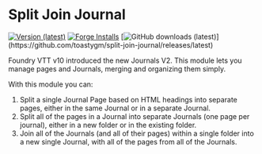 # Split Join Journal
[![Version (latest)](https://img.shields.io/github/v/release/toastygm/split-join-journal)](https://github.com/toastygm/split-join-journal/releases/latest)
[![Forge Installs](https://img.shields.io/badge/dynamic/json?label=Forge%20Installs&query=package.installs&suffix=%25&url=https%3A%2F%2Fforge-vtt.com%2Fapi%2Fbazaar%2Fpackage%2Fsplit-join-journal&colorB=4aa94a)](https://forge-vtt.com/bazaar#package=split-join-journal)
[![GitHub downloads (latest)](https://img.shields.io/badge/dynamic/json?label=Downloads@latest&query=assets[?(@.name.includes('zip'))].download_count&url=https://api.github.com/repos/toastygm/split-join-journal/releases/latest&color=green)](https://github.com/toastygm/split-join-journal/releases/latest)


Foundry VTT v10 introduced the new Journals V2.  This module lets you manage pages and Journals, merging and organizing them simply.

With this module you can:
1. Split a single Journal Page based on HTML headings into separate pages, either in the same Journal or in a separate Journal.
2. Split all of the pages in a Journal into separate Journals (one page per journal), either in a new folder or in the existing folder.
3. Join all of the Journals (and all of their pages) within a single folder into a new single Journal, with all of the pages from all of the Journals.

